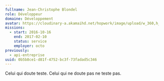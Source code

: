 ```yaml
---
fullname: Jean-Christophe Blondel
role: Développeur
domaine: Développement
avatar: https://cloudinary-a.akamaihd.net/hopwork/image/upload/w_360,h_340,c_thumb,g_auto/aljxq5wzf1fjaxwvbuyp.jpg
missions:
  - start: 2016-10-16
    end: 2017-02-10
    status: service
    employer: octo
previously:
  - api-entreprise
uuid: 0b5b8ce1-d81f-4752-bc3f-73fadad5c346
---
```

Celui qui doute teste. Celui qui ne doute pas ne teste pas.